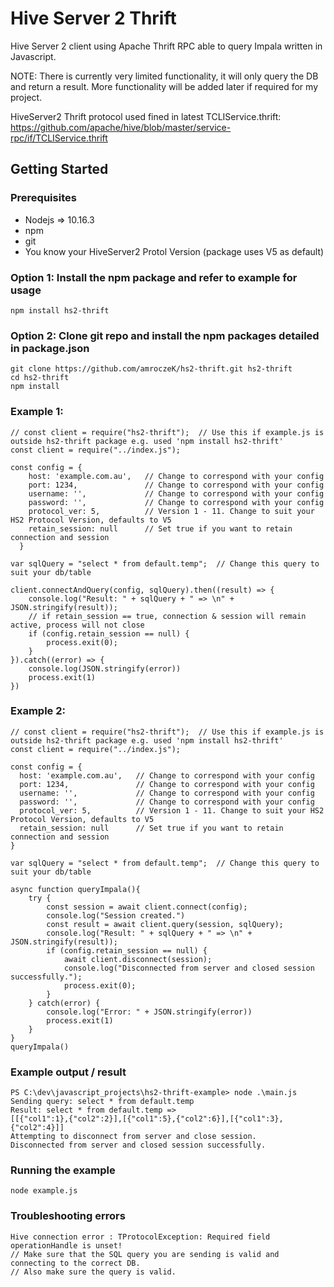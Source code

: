 # Hive Server 2 Thrift
Hive Server 2 client using Apache Thrift RPC able to query Impala written in Javascript.

NOTE: There is currently very limited functionality, it will only query the DB and return a result. More functionality will be added later if required for my project.

HiveServer2 Thrift protocol used fined in latest TCLIService.thrift: https://github.com/apache/hive/blob/master/service-rpc/if/TCLIService.thrift

## Getting Started

### Prerequisites
* Nodejs => 10.16.3
* npm
* git
* You know your HiveServer2 Protol Version (package uses V5 as default)

### Option 1: Install the npm package and refer to example for usage
```
npm install hs2-thrift 
```

### Option 2: Clone git repo and install the npm packages detailed in package.json
```
git clone https://github.com/amroczeK/hs2-thrift.git hs2-thrift
cd hs2-thrift
npm install 
```
### Example 1: 
```
// const client = require("hs2-thrift");  // Use this if example.js is outside hs2-thrift package e.g. used 'npm install hs2-thrift'
const client = require("../index.js");

const config = {
    host: 'example.com.au',   // Change to correspond with your config
    port: 1234,               // Change to correspond with your config
    username: '',             // Change to correspond with your config
    password: '',             // Change to correspond with your config
    protocol_ver: 5,		  // Version 1 - 11. Change to suit your HS2 Protocol Version, defaults to V5
    retain_session: null	  // Set true if you want to retain connection and session
  }

var sqlQuery = "select * from default.temp";  // Change this query to suit your db/table

client.connectAndQuery(config, sqlQuery).then((result) => {
	console.log("Result: " + sqlQuery + " => \n" + JSON.stringify(result));
	// if retain_session == true, connection & session will remain active, process will not close
	if (config.retain_session == null) {
		process.exit(0);
	}
}).catch((error) => {
	console.log(JSON.stringify(error))
	process.exit(1)
})
```
### Example 2:
```
// const client = require("hs2-thrift");  // Use this if example.js is outside hs2-thrift package e.g. used 'npm install hs2-thrift'
const client = require("../index.js");

const config = {
  host: 'example.com.au',   // Change to correspond with your config
  port: 1234,               // Change to correspond with your config
  username: '',             // Change to correspond with your config
  password: '',             // Change to correspond with your config
  protocol_ver: 5,			// Version 1 - 11. Change to suit your HS2 Protocol Version, defaults to V5
  retain_session: null		// Set true if you want to retain connection and session
}

var sqlQuery = "select * from default.temp";  // Change this query to suit your db/table

async function queryImpala(){
	try {
		const session = await client.connect(config);
		console.log("Session created.")
		const result = await client.query(session, sqlQuery);
		console.log("Result: " + sqlQuery + " => \n" + JSON.stringify(result));
		if (config.retain_session == null) {
			await client.disconnect(session);
			console.log("Disconnected from server and closed session successfully.");
			process.exit(0);
		}
	} catch(error) {
        console.log("Error: " + JSON.stringify(error))
        process.exit(1)
	}
}
queryImpala()
```

### Example output / result
```
PS C:\dev\javascript_projects\hs2-thrift-example> node .\main.js
Sending query: select * from default.temp
Result: select * from default.temp =>
[[{"col1":1},{"col2":2}],[{"col1":5},{"col2":6}],[{"col1":3},{"col2":4}]]
Attempting to disconnect from server and close session.
Disconnected from server and closed session successfully.
```

### Running the example
```
node example.js
```

### Troubleshooting errors
```
Hive connection error : TProtocolException: Required field operationHandle is unset!
// Make sure that the SQL query you are sending is valid and connecting to the correct DB.
// Also make sure the query is valid.
```